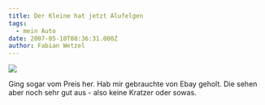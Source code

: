 ```yaml
---
title: Der Kleine hat jetzt Alufelgen
tags:
  - mein Auto
date: 2007-05-10T08:36:31.000Z
author: Fabian Wetzel
---
```


![](https://az275061.vo.msecnd.net/blogmedia/2007/05/audi_felgen.jpg)

Ging sogar vom Preis her. Hab mir gebrauchte von Ebay geholt. Die sehen aber noch sehr gut aus - also keine Kratzer oder sowas.


